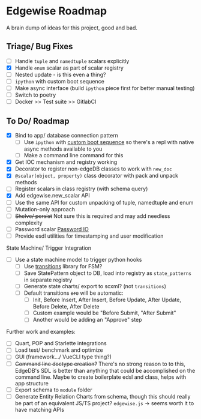 # Edgewise Roadmap
A brain dump of ideas for this project, good and bad.


## Triage/ Bug Fixes
- [ ] Handle `tuple` and `namedtuple` scalars explicitly
- [x] Handle `enum` scalar as part of scalar registry
- [ ] Nested update - is this even a thing?
- [ ] `ipython` with custom boot sequence
- [ ] Make async interface (build `ipython` piece first for better manual testing)
- [ ] Switch to poetry
- [ ] Docker >> Test suite >> GitlabCI

## To Do/ Roadmap
- [x] Bind to app/ database connection pattern
  - [ ] Use `ipython` with [custom boot sequence](https://ipython.readthedocs.io/en/stable/config/intro.html#setting-configurable-options) so there's a repl with native async methods available to you
  - [ ] Make a command line command for this
- [x] Get IOC mechanism and registry working
- [x] Decorator to register non-edgeDB classes to work with `new_doc`
- [x] `@scalar(object, property)` class decorator with pack and unpack methods
- [ ] Register scalars in class registry (with schema query)
- [x] Add edgewise.new_scalar API
- [ ] Use the same API for custom unpacking of tuple, namedtuple and enum
- [ ] Mutation-only approach
- [ ] ~~Shelve/ persist~~ Not sure this is required and may add needless complexity
- [ ] Password scalar [Password IO](http://www.pythondiary.com/blog/Jan.13,2020/creating-transparently-encrypted-field-django.html)
- [ ] Provide esdl utilities for timestamping and user modification

State Machine/ Trigger Integration

- [ ] Use a state machine model to trigger python hooks
  - [ ] Use [transitions](https://github.com/pytransitions/transitions) library for FSM?
  - [ ] Save StatePattern object to DB, load into registry as `state_patterns` in separate registry
  - [ ] Generate state charts/ export to scxml? (not `transitions`)
  - [ ] Default transitions ~~are~~ will be automatic:
    - [ ] Init, Before Insert, After Insert, Before Update, After Update, Before Delete, After Delete
    - [ ] Custom example would be "Before Submit, "After Submit"
    - [ ] Another would be adding an "Approve" step

Further work and examples:

- [ ] Quart, POP and Starlette integrations
- [ ] Load test/ benchmark and optimize
- [ ] GUI (framework.../ VueCLI type thing?)
- [ ] ~~Command line doctype creation?~~ There's no strong reason to to this, EdgeDB's SDL is better than anything that could be accomplished on the command line. Maybe to create boilerplate edsl and class, helps with app structure
- [ ] Export schema to `module` folder
- [ ] Generate Entity Relation Charts from schema, though this should really be part of an equivalent JS/TS project? `edgewise.js` -> seems worth it to have matching APIs
